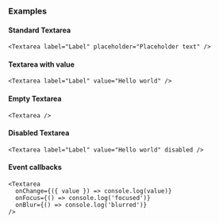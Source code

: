 ### Examples

#### Standard Textarea

```
<Textarea label="Label" placeholder="Placeholder text" />
```

#### Textarea with value

```
<Textarea label="Label" value="Hello world" />
```

#### Empty Textarea

```
<Textarea />
```

#### Disabled Textarea

```
<Textarea label="Label" value="Hello world" disabled />
```

#### Event callbacks

```
<Textarea
  onChange={({ value }) => console.log(value)}
  onFocus={() => console.log('focused')}
  onBlur={() => console.log('blurred')}
/>
```